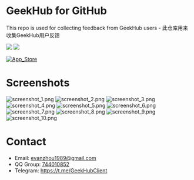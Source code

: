 # GeekHub for GitHub
This repo is used for collecting feedback from GeekHub users - 此仓库用来收集GeekHub用户反馈

[![](https://img.shields.io/itunes/v/1476496206.svg?label=App%20Store)](https://apps.apple.com/cn/app/id1476496206) ![](https://img.shields.io/badge/platform-iOS11+-orange.svg) 

[![App_Store](./Screenshots/Download_on_the_App_Store.svg)](https://apps.apple.com/cn/app/id1476496206)



# Screenshots
![screenshot_1.png](./Screenshots/screenshot_1.png)
![screenshot_2.png](./Screenshots/screenshot_2.png)
![screenshot_3.png](./Screenshots/screenshot_3.png)
![screenshot_4.png](./Screenshots/screenshot_4.png)
![screenshot_5.png](./Screenshots/screenshot_5.png)
![screenshot_6.png](./Screenshots/screenshot_6.png)
![screenshot_7.png](./Screenshots/screenshot_7.png)
![screenshot_8.png](./Screenshots/screenshot_8.png)
![screenshot_9.png](./Screenshots/screenshot_9.png)
![screenshot_10.png](./Screenshots/screenshot_10.png)

# Contact
- Email: evanzhou1989@gmail.com
- QQ Group: [744010852](//shang.qq.com/wpa/qunwpa?idkey=8a2c6870d52224b915c357475a698f81c68a196d3115b4580166f8d14b127697) 
- Telegram: https://t.me/GeekHubClient
